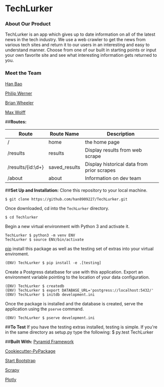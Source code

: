 # TechLurker


### About Our Product
TechLurker is an app which gives up to date information on all of the latest news in the tech industry. We use a web crawler to get the news from various tech sites and return it to our users in an interesting and easy to understand manner. Choose from one of our built in starting points or input your own favorite site and see what interesting information gets returned to you.

### Meet the Team
[Han Bao](https://github.com/han8909227)

[Philip Werner](https://github.com/philipwerner)

[Brian Wheeler](https://github.com/PoundsXD)

[Max Wolff](https://github.com/maxawolff)

##**Routes:**

| Route | Route Name | Description |
| --- | --- | --- |
| /  | home | the home page |
| /results | results | Display results from web scrape |
| /results/{id:\d+} | saved_results | Display historical data from prior scrapes |
| /about | about | Information on dev team |

##**Set Up and Installation:**
Clone this repository to your local machine.
```
$ git clone https://github.com/han8909227/TechLurker.git
```
Once downloaded, cd into the ```TechLurker``` directory.
```
$ cd Techlurker
```
Begin a new virtual environment with Python 3 and activate it.
```
TechLurker $ python3 -m venv ENV
TechLurker $ source ENV/bin/activate
```
[pip](https://pip.pypa.io/en/stable) install this package as well as the testing set of extras into your virtual enviroment.
```
(ENV) TechLurker $ pip install -e .[testing]
```
Create a Postgress datatbase for use with this application. Export an environment variable pointing to the location of your data configuration.
```
(ENV) TechLurker $ createdb 
(ENV) TechLurker $ export DATABASE_URL='postgress://localhost:5432/'
(ENV) TechLurker $ initdb development.ini
```
Once the package is installed and the database is created, serve the application using the ```pserve``` command.
```
(ENV) TechLurker $ pserve development.ini
```
##**To Test**
If you have the testing extras installed, testing is simple. If you're in the same directory as setup.py type the following:
$ py.test TechLurker

##**Built With:**
[Pyramid Framework](https://trypyramid.com)

[Cookiecutter-PyPackage](https://github.com/audreyr/cookiecutter)

[Start Bootstrap](https://startbootstrap.com/template-overviews/bare/)

[Scrapy](https://scrapy.org/)

[Plotly](https://plot.ly/)
